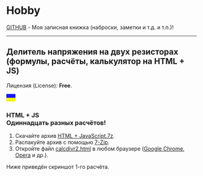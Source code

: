 # Hobby
[GITHUB](https://github.com) - Моя записная книжка (наброски, заметки и т.д. и т.п.)!

<hr>

## Делитель напряжения на двух резисторах<br>(формулы, расчёты, калькулятор на HTML + JS)

Лицензия (License): **Free**.

![](https://github.com/drilnet/electronics/blob/master/UA.png)

### HTML + JS<br>Одиннадцать разных расчётов!

1. Скачайте архив [HTML + JavaScript.7z](https://github.com/drilnet/electronics/blob/master/Divider%20by%20R1%20and%20R2%20(formulas%2C%20calculations%2C%20HTML%20%2B%20JavaScript%20calculator)/HTML%20%2B%20JavaScript.7z).
2. Распакуйте архив с помощью [7-Zip](https://www.7-zip.org/download.html).
3. Откройте файл [calcdivr2.html](https://drilnet.github.io/calcdivr2.html) в любом браузере ([Google Chrome](https://www.google.com/intl/ru/chrome/), [Opera](https://www.opera.com/ru/download) и др.).

Ниже приведён скриншот 1-го расчёта.



